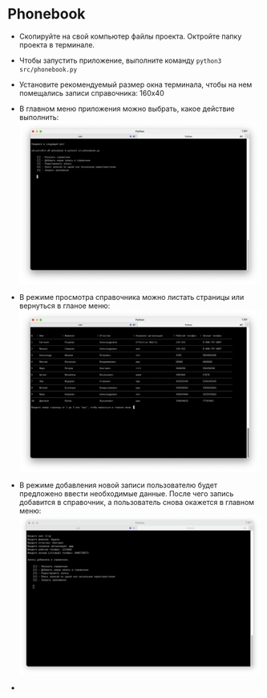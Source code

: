 # Phonebook

- Скопируйте на свой компьютер файлы проекта. Октройте папку проекта в терминале.
- Чтобы запустить приложение, выполните команду `python3 src/phonebook.py`
- Установите рекомендуемый размер окна терминала, чтобы на нем помещались записи справочника: 160х40

- В главном меню приложения можно выбрать, какое действие выполнить:
![Главное меню приложения](img/01.png)

- В режиме просмотра справочника можно листать страницы или вернуться в гланое меню:
![Режим просмотра справочника](img/02.png)

- В режиме добавления новой записи пользователю будет предложено ввести необходимые данные. После чего запись добавится в справочник, а пользователь снова окажется в главном меню:
![Добавление новой записи](img/03.png)

- 